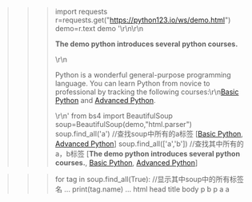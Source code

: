 >>> import requests
>>> r=requests.get("https://python123.io/ws/demo.html")
>>> demo=r.text
>>> demo
>>> '<html><head><title>This is a python demo page</title></head>\r\n<body>\r\n<p class="title"><b>The demo python introduces several python courses.</b></p>\r\n<p class="course">Python is a wonderful general-purpose programming language. You can learn Python from novice to professional by tracking the following courses:\r\n<a href="http://www.icourse163.org/course/BIT-268001" class="py1" id="link1">Basic Python</a> and <a href="http://www.icourse163.org/course/BIT-1001870001" class="py2" id="link2">Advanced Python</a>.</p>\r\n</body></html>'
>>> from bs4 import BeautifulSoup
>>> soup=BeautifulSoup(demo,"html.parser")
>>> soup.find_all('a') //查找soup中所有的a标签
>>> [<a class="py1" href="http://www.icourse163.org/course/BIT-268001" id="link1">Basic Python</a>, <a class="py2" href="http://www.icourse163.org/course/BIT-1001870001" id="link2">Advanced Python</a>]
>>> soup.find_all(['a','b'])	//查找其中所有的a，b标签
>>> [<b>The demo python introduces several python courses.</b>, <a class="py1" href="http://www.icourse163.org/course/BIT-268001" id="link1">Basic Python</a>, <a class="py2" href="http://www.icourse163.org/course/BIT-1001870001" id="link2">Advanced Python</a>]
>>> 



>>> for tag in soup.find_all(True):	//显示其中soup中的所有标签名
...     print(tag.name)
... 
html
head
title
body
p
b
p
a
a
